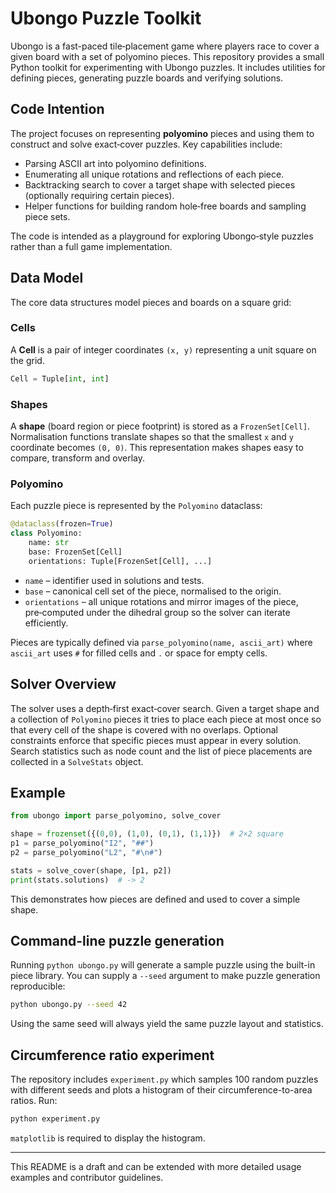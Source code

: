 # Ubongo Puzzle Toolkit

Ubongo is a fast-paced tile‑placement game where players race to cover a given board with a set of polyomino pieces.  This repository provides a small Python toolkit for experimenting with Ubongo puzzles.  It includes utilities for defining pieces, generating puzzle boards and verifying solutions.

## Code Intention

The project focuses on representing **polyomino** pieces and using them to construct and solve exact‑cover puzzles.  Key capabilities include:

* Parsing ASCII art into polyomino definitions.
* Enumerating all unique rotations and reflections of each piece.
* Backtracking search to cover a target shape with selected pieces (optionally requiring certain pieces).
* Helper functions for building random hole‑free boards and sampling piece sets.

The code is intended as a playground for exploring Ubongo‑style puzzles rather than a full game implementation.

## Data Model

The core data structures model pieces and boards on a square grid:

### Cells

A **Cell** is a pair of integer coordinates `(x, y)` representing a unit square on the grid.

```python
Cell = Tuple[int, int]
```

### Shapes

A **shape** (board region or piece footprint) is stored as a `FrozenSet[Cell]`.  Normalisation functions translate shapes so that the smallest `x` and `y` coordinate becomes `(0, 0)`.  This representation makes shapes easy to compare, transform and overlay.

### Polyomino

Each puzzle piece is represented by the `Polyomino` dataclass:

```python
@dataclass(frozen=True)
class Polyomino:
    name: str
    base: FrozenSet[Cell]
    orientations: Tuple[FrozenSet[Cell], ...]
```

* `name` – identifier used in solutions and tests.
* `base` – canonical cell set of the piece, normalised to the origin.
* `orientations` – all unique rotations and mirror images of the piece, pre‑computed under the dihedral group so the solver can iterate efficiently.

Pieces are typically defined via `parse_polyomino(name, ascii_art)` where `ascii_art` uses `#` for filled cells and `.` or space for empty cells.

## Solver Overview

The solver uses a depth‑first exact‑cover search.  Given a target shape and a collection of `Polyomino` pieces it tries to place each piece at most once so that every cell of the shape is covered with no overlaps.  Optional constraints enforce that specific pieces must appear in every solution.  Search statistics such as node count and the list of piece placements are collected in a `SolveStats` object.

## Example

```python
from ubongo import parse_polyomino, solve_cover

shape = frozenset({(0,0), (1,0), (0,1), (1,1)})  # 2×2 square
p1 = parse_polyomino("I2", "##")
p2 = parse_polyomino("L2", "#\n#")

stats = solve_cover(shape, [p1, p2])
print(stats.solutions)  # -> 2
```

This demonstrates how pieces are defined and used to cover a simple shape.

## Command-line puzzle generation

Running `python ubongo.py` will generate a sample puzzle using the built-in
piece library.  You can supply a `--seed` argument to make puzzle generation
reproducible:

```bash
python ubongo.py --seed 42
```

Using the same seed will always yield the same puzzle layout and statistics.

## Circumference ratio experiment

The repository includes `experiment.py` which samples 100 random puzzles with
different seeds and plots a histogram of their circumference-to-area ratios.
Run:

```bash
python experiment.py
```

`matplotlib` is required to display the histogram.

---

This README is a draft and can be extended with more detailed usage examples and contributor guidelines.


